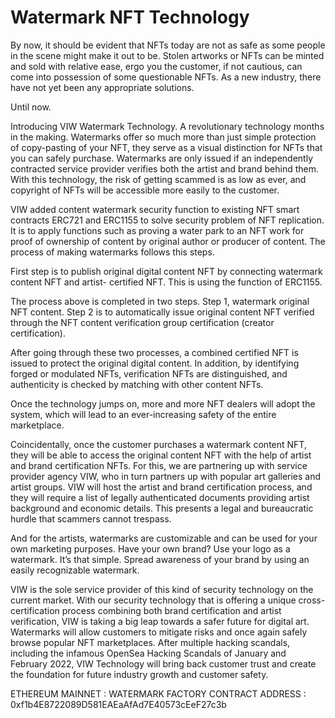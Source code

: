 # Watermark NFT Technology

By now, it should be evident that NFTs today are not as safe as some people in the scene might make it out to be. Stolen artworks or NFTs can be minted and sold with relative ease, ergo you the customer, if not cautious, can come into possession of some questionable NFTs. As a new industry, there have not yet been any appropriate solutions.

Until now.

Introducing VIW Watermark Technology. A revolutionary technology months in the making. Watermarks offer so much more than just simple protection of copy-pasting of your NFT, they serve as a visual distinction for NFTs that you can safely purchase. Watermarks are only issued if an independently contracted service provider verifies both the artist and brand behind them. With this technology, the risk of getting scammed is as low as ever, and copyright of NFTs will be accessible more easily to the customer.

VIW added content watermark security function to existing NFT smart contracts ERC721 and ERC1155 to solve security problem of NFT replication. It is to apply functions such as proving a water park to an NFT work for proof of ownership of content by original author or producer of content. The process of making watermarks follows this steps.

First step is to publish original digital content NFT by connecting watermark content NFT and artist- certified NFT. This is using the function of ERC1155.

The process above is completed in two steps. Step 1, watermark original NFT content. Step 2 is to automatically issue original content NFT verified through the NFT content verification group certification (creator certification).

After going through these two processes, a combined certified NFT is issued to protect the original digital content. In addition, by identifying forged or modulated NFTs, verification NFTs are distinguished, and authenticity is checked by matching with other content NFTs.

Once the technology jumps on, more and more NFT dealers will adopt the system, which will lead to an ever-increasing safety of the entire marketplace.

Coincidentally, once the customer purchases a watermark content NFT, they will be able to access the original content NFT with the help of artist and brand certification NFTs. For this, we are partnering up with service provider agency VIW, who in turn partners up with popular art galleries and artist groups. VIW will host the artist and brand certification process, and they will require a list of legally authenticated documents providing artist background and economic details. This presents a legal and bureaucratic hurdle that scammers cannot trespass.

And for the artists, watermarks are customizable and can be used for your own marketing purposes. Have your own brand? Use your logo as a watermark. It’s that simple. Spread awareness of your brand by using an easily recognizable watermark.

VIW is the sole service provider of this kind of security technology on the current market. With our security technology that is offering a unique cross-certification process combining both brand certification and artist verification, VIW is taking a big leap towards a safer future for digital art. Watermarks will allow customers to mitigate risks and once again safely browse popular NFT marketplaces. After multiple hacking scandals, including the infamous OpenSea Hacking Scandals of January and February 2022, VIW Technology will bring back customer trust and create the foundation for future industry growth and customer safety.

ETHEREUM MAINNET : 
WATERMARK FACTORY CONTRACT ADDRESS : 0xf1b4E8722089D581EAEaAfAd7E40573cEeF27c3b


